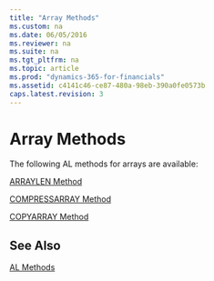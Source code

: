```yaml
---
title: "Array Methods"
ms.custom: na
ms.date: 06/05/2016
ms.reviewer: na
ms.suite: na
ms.tgt_pltfrm: na
ms.topic: article
ms.prod: "dynamics-365-for-financials"
ms.assetid: c4141c46-ce87-480a-98eb-390a0fe0573b
caps.latest.revision: 3
---
```

# Array Methods
The following AL methods for arrays are available:  

[ARRAYLEN Method](devenv-ARRAYLEN-Method.md)  

[COMPRESSARRAY Method](devenv-COMPRESSARRAY-Method.md)  

[COPYARRAY Method](devenv-COPYARRAY-Method.md)

## See Also  
 [AL Methods](devenv-al-methods.md)  
